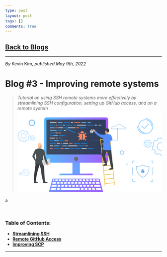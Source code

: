 ```yaml
---
type: post
layout: post
tags: []
comments: true
---
```


## [Back to Blogs](/blogs)

---
*By* Kevin Kim, *published May 9th, 2022*
# Blog #3 - Improving remote systems

> *Tutorial on using SSH remote systems more effectively by streamlining SSH configuration, setting up GitHub access, and on a remote system*
![Debugging Visual](/images/blog_images/blog_02/debugging.png)

a

&nbsp;
### **Table of Contents:**
* **[Streamlining SSH](#streamlining-ssh)**
* **[Remote GitHub Access](#remote-github-access)**
* **[Improving SCP](#improving-scp)**

---